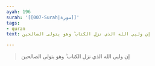 ```yaml
---
ayah: 196
surah: '[[007-Surah|سورة]]'
tags:
- quran
text: إن وليي الله الذي نزل الكتاب ۖ وهو يتولى الصالحين

---
```

> إن وليي الله الذي نزل الكتاب ۖ وهو يتولى الصالحين
